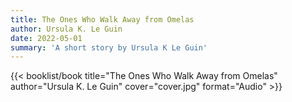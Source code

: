 ```yaml
---
title: The Ones Who Walk Away from Omelas
author: Ursula K. Le Guin
date: 2022-05-01
summary: 'A short story by Ursula K Le Guin'
---
```


{{< booklist/book
title="The Ones Who Walk Away from Omelas"
author="Ursula K. Le Guin"
cover="cover.jpg"
format="Audio" >}}
